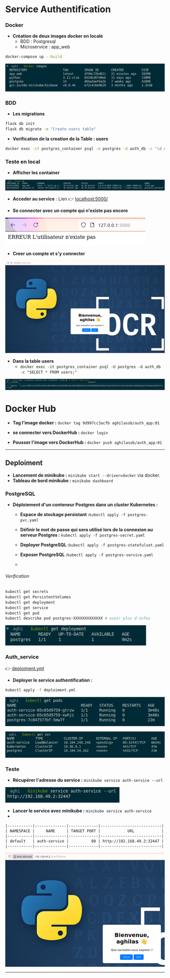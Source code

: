# Service Authentification

### Docker
* **Création de deux images docker en locale**
  * BDD : Postgresql
  * Microservice : app_web

````sh
docker-compose up --build
````

![images_docker](/IMAGES/images.png)

### BDD
* **Les migrations**

````sh
flask db init
flask db migrate -m "Create users table"
````
* **Verification de la creation de la Table : users**

````sh
docker exec -it postgres_container psql -U postgres -d auth_db -c "\d users"
````

### Teste en local
* **Afficher les container**

![docker_ps](/IMAGES/docker_ps.png)

* **Acceder au service** : Lien 👉 [localhost:5000/](http://127.0.0.1:5000/)
  
* **Se connecter avec un compte qui n'existe pas encore**

![login1](/IMAGES/login1.png)

* **Creer un compte et s'y connecter**

![login2](/IMAGES/login2.png)

* **Dans la table users**
  * ``docker exec -it postgres_container psql -U postgres -d auth_db -c "SELECT * FROM users;"``

![users](/IMAGES/users.png)

# Docker Hub
* **Tag l'image docker :** ``docker tag 9d997cc3acfb aghilasob/auth_app:01 ``
 
* **se connecter vers DockerHub :** ``docker login``

* **Pousser l'image vers DockerHub :** ``docker push aghilasob/auth_app:01``

****

## Deploiment
* **Lancement de minikube :** ``minikube start --driver=docker`` via docker.
* **Tableau de bord minikube :** ``minikube dashboard``
### PostgreSQL
* **Déploiement d'un conteneur Postgres dans un cluster Kubernetes :**
  * **Espace de stockage persistant :**``kubectl apply -f postgres-pvc.yaml``
  * **Définir le mot de passe qui sera utilisé lors de la connexion au serveur Postgres :** ``kubectl apply -f postgres-secret.yaml``

  * **Deployer PostgreSQL :**``kubectl apply -f postgres-statefulset.yaml``
  * **Exposer PostgreSQL :**``kubectl apply -f postgres-service.yaml``
  * 
###### Verification
````sh
kubectl get secrets
kubectl get PersistentVolumes
kubectl get deployment
kubectl get service
kubectl get pod
kubectl describe pod postgres-XXXXXXXXXXXXX # avoir plus d'infos 
````

![dep_psql](/IMAGES/Psql.png)

### Auth_service

👉 [deploiment.yml](/deploiment.yml)
* **Deployer le service authentification :**
````sh
kubectl apply -f deploiment.yml
````

![dep_auth](/IMAGES/dep_auth.png)

![dep_info](/IMAGES/info_dep.png)

### Teste
* **Récupérer l'adresse du service :** ``minikube service auth-service --url``
  
![ip](/IMAGES/ip.png)

* **Lancer le service avec minikube :** ``minikube service auth-service``
* 
````
|-----------|--------------|-------------|---------------------------|
| NAMESPACE |     NAME     | TARGET PORT |            URL            |
|-----------|--------------|-------------|---------------------------|
| default   | auth-service |          80 | http://192.168.49.2:32447 |
|-----------|--------------|-------------|---------------------------|
````

![teste](/IMAGES/teste_01.png)

****
